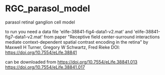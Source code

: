 # RGC_parasol_model
parasol retinal ganglion cell model

to run you need a data file 'elife-38841-fig4-data1-v2.mat' and 'elife-38841-fig7-data1-v2.mat' from paper "Receptive field center-surround interactions mediate context-dependent spatial contrast encoding in the retina" by Maxwell H Turner, Gregory W Schwartz, Fred Rieke DOI: https://doi.org/10.7554/eLife.38841

can be downloaded from 
https://doi.org/10.7554/eLife.38841.013  
https://doi.org/10.7554/eLife.38841.017
